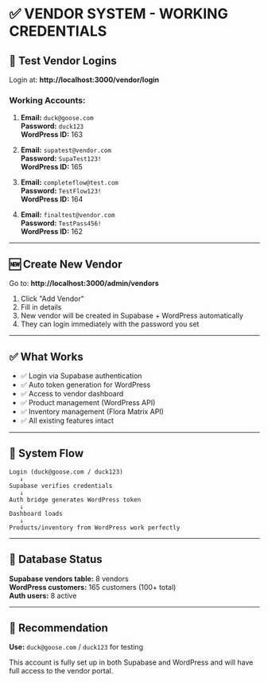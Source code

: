 # ✅ VENDOR SYSTEM - WORKING CREDENTIALS

## 🔐 Test Vendor Logins

Login at: **http://localhost:3000/vendor/login**

### **Working Accounts:**

1. **Email:** `duck@goose.com`  
   **Password:** `duck123`  
   **WordPress ID:** 163

2. **Email:** `supatest@vendor.com`  
   **Password:** `SupaTest123!`  
   **WordPress ID:** 165

3. **Email:** `completeflow@test.com`  
   **Password:** `TestFlow123!`  
   **WordPress ID:** 164

4. **Email:** `finaltest@vendor.com`  
   **Password:** `TestPass456!`  
   **WordPress ID:** 162

---

## 🆕 Create New Vendor

Go to: **http://localhost:3000/admin/vendors**

1. Click "Add Vendor"
2. Fill in details
3. New vendor will be created in Supabase + WordPress automatically
4. They can login immediately with the password you set

---

## ✅ What Works

- ✅ Login via Supabase authentication
- ✅ Auto token generation for WordPress
- ✅ Access to vendor dashboard
- ✅ Product management (WordPress API)
- ✅ Inventory management (Flora Matrix API)
- ✅ All existing features intact

---

## 🔄 System Flow

```
Login (duck@goose.com / duck123)
   ↓
Supabase verifies credentials
   ↓
Auth bridge generates WordPress token
   ↓
Dashboard loads
   ↓
Products/inventory from WordPress work perfectly
```

---

## 💾 Database Status

**Supabase vendors table:** 8 vendors  
**WordPress customers:** 165 customers (100+ total)  
**Auth users:** 8 active

---

## 🎯 Recommendation

**Use:** `duck@goose.com` / `duck123` for testing

This account is fully set up in both Supabase and WordPress and will have full access to the vendor portal.

